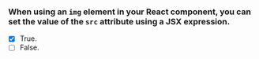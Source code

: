 ### When using an `img` element in your React component, you can set the value of the `src` attribute using a JSX expression.

- [x] True.
- [ ] False.
